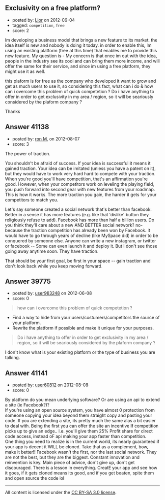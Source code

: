 ## Exclusivity on a free platform?

- posted by: [Lior](https://stackexchange.com/users/-1/18242-lior) on 2012-06-04
- tagged: `competition`, `free`
- score: 2

Im developing a business model that brings a new feature to its market. the idea itself is new and nobody is doing it today. in order to enable this, Im using an existing platform (free at this time) that enables me to provide this new feature.
My question is - My concern is that once im out with the idea, people in the industry see its cool and can bring them more income, and will offer the same for their service, and since im using a free platform, they might use it as well.

this plaform is for free as the company who developed it want to grow and get as much users to use it, so considering this fact, what can i do & how can i overcome this problem of quick competetion ? Do i have anything to offer in order to get exclusivity in my area / region, so it will be seariously considered by the plaform company ?

Thanks



## Answer 41138

- posted by: [ron M.](https://stackexchange.com/users/-1/2122-ron-m) on 2012-08-07
- score: 3

The power of traction.

You shouldn't be afraid of success. If your idea is successful it means it gained traction. Your idea can be imitated (unless you have a patent on it), but they would have to work very hard hard to compete with your traction. When you're good you'll have competition, that's an affirmation you're good. However, when your competitors work on leveling the playing field, you push forward into second gear with new features from your roadmap. This is how it works. The more traction you gain, the harder it gets for your competitors to match you. 

Let's say someone created a social network that's better than facebook. Better in a sense it has more features (e.g. like that 'dislike' button they religiously refuse to add). Facebook has more than half a billion users. Do you think they'll care about a new AND BETTER social network? no- because the traction competition has already been won by Facebook. It would have to go through years of decline (like MySpace did) in order to be conquered by someone else. Anyone can write a new instagram, or twitter or facebook -- Some can even launch it and deploy it. But I don't see those going away anytime soon. They have traction.

That should be your first goal, be first in your space -- gain traction and don't look back while you keep moving forward.





## Answer 39775

- posted by: [user983248](https://stackexchange.com/users/-1/17900-user983248) on 2012-06-08
- score: 0

> how can i overcome this problem of quick competetion ?

 - Find a way to hide from your users/costumers/competitors the source
   of your platform.
 - Rewrite the platform if possible and make it unique for your
   purposes.

> Do i have anything to offer in order to get exclusivity in my area /
> region, so it will be seariously considered by the plaform company ?

I don't know what is your existing platform or the type of business you are talking.


## Answer 41141

- posted by: [user60812](https://stackexchange.com/users/-1/19115-user60812) on 2012-08-08
- score: 0

By platform do you mean underlying software? Or are using an api to extend a site (ie Facebook?)?  
If you're using an open source system, you have almost 0 protection from someone copying your idea beyond them straight copy and pasting your code. If you are extending a site, its pretty much the same alas a bit easier to deal with. Being the first you can offer the site an incentive If competition picks up to give an edge.. I.e. you'll give them 25% Profit share for direct code access, instead oF api making your app faster than competition.   
One thing you need to realize is in the current world, its nearly guaranteed if your app is decent it WILL be cloned. Take that as a complement, bow, make it better!! Facebook wasn't the first, nor the last social network. They are not the best, but they are the biggest. Constant innovation and reinvention is key. Main piece of advice, don't give up, don't get discouraged. There is a lesson in everything. CreatE your app and see how it goes, if it gets cloned means its good, and if you get beaten, spite them and open source the code lol



---

All content is licensed under the [CC BY-SA 3.0 license](https://creativecommons.org/licenses/by-sa/3.0/).
